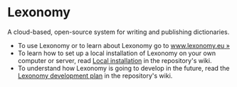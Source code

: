 # Lexonomy

A cloud-based, open-source system for writing and publishing dictionaries.

- To use Lexonomy or to learn about Lexonomy go to [www.lexonomy.eu »](http://www.lexonomy.eu/)
- To learn how to set up a local installation of Lexonomy on your own computer or server, read [Local installation](https://github.com/michmech/lexonomy/wiki/Local-installation) in the repository's wiki.
- To understand how Lexonomy is going to develop in the future, read the [Lexonomy development plan](https://github.com/michmech/lexonomy/wiki/Lexonomy-development-plan-(November-2017)) in the repository's wiki.
